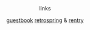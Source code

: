 
　

<div align="center">
<div align="center">
 links  </div>
    
    
 
[guestbook](https://baconcola.atabook.org/) [retrospring](https://retrospring.net/@carlgrimes) & [rentry](https://rentry.co/keigo-takami)
 
  　　　　　　　　  　　　　　　　　
 
 　　　　　　　　  　　　　　　　　  　　　　　 
